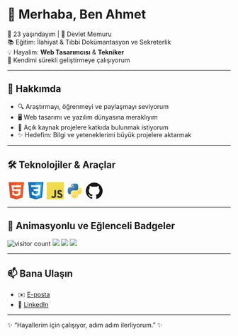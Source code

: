 # 👋 Merhaba, Ben Ahmet

🎉 23 yaşındayım | 💼 Devlet Memuru  
📚 Eğitim: İlahiyat & Tıbbi Dokümantasyon ve Sekreterlik  
💡 Hayalim: **Web Tasarımcısı** & **Tekniker**  
🚀 Kendimi sürekli geliştirmeye çalışıyorum  

---

## 🌈 Hakkımda
- 🔍 Araştırmayı, öğrenmeyi ve paylaşmayı seviyorum  
- 🖥️ Web tasarımı ve yazılım dünyasına meraklıyım  
- 🤝 Açık kaynak projelere katkıda bulunmak istiyorum  
- ✨ Hedefim: Bilgi ve yeteneklerimi büyük projelere aktarmak  

---

## 🛠️ Teknolojiler & Araçlar
<p align="left">
  <img src="https://raw.githubusercontent.com/devicons/devicon/master/icons/html5/html5-original.svg" alt="html5" width="40" height="40"/>
  <img src="https://raw.githubusercontent.com/devicons/devicon/master/icons/css3/css3-original.svg" alt="css3" width="40" height="40"/>
  <img src="https://raw.githubusercontent.com/devicons/devicon/master/icons/javascript/javascript-original.svg" alt="javascript" width="40" height="40"/>
  <img src="https://raw.githubusercontent.com/devicons/devicon/master/icons/python/python-original.svg" alt="python" width="40" height="40"/>
  <img src="https://raw.githubusercontent.com/devicons/devicon/master/icons/github/github-original.svg" alt="github" width="40" height="40"/>
</p>

---

## 🌟 Animasyonlu ve Eğlenceli Badgeler
<p align="left">
  <img src="https://komarev.com/ghpvc/?username=AhmetKRNT&color=blue" alt="visitor count"/>
  <img src="https://img.shields.io/badge/Çalışıyor%20%F0%9F%9A%80-Web%20Tasarımı-blue"/>
<img src="https://img.shields.io/badge/Ogreniyor-%F0%9F%92%BB-Python-orange"/>
  <img src="https://img.shields.io/badge/Hedeflerim-✨%20Tekniker-red"/>
</p>

---

## 📫 Bana Ulaşın
- ✉️ [E-posta](mailto:)  
- 💼 [LinkedIn](https://linkedin.com/in/) 

---

✨ “Hayallerim için çalışıyor, adım adım ilerliyorum.” ✨
